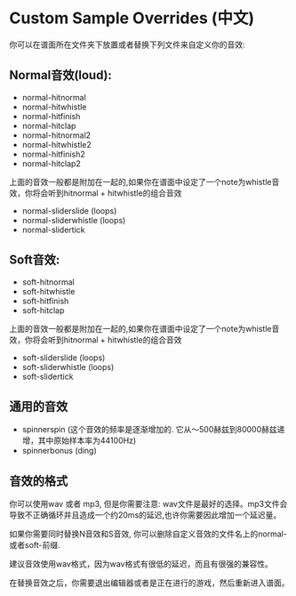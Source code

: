 Custom Sample Overrides (中文)
=================================

你可以在谱面所在文件夹下放置或者替换下列文件来自定义你的音效:

Normal音效(loud):
--------------------

-   normal-hitnormal
-   normal-hitwhistle
-   normal-hitfinish
-   normal-hitclap
-   normal-hitnormal2
-   normal-hitwhistle2
-   normal-hitfinish2
-   normal-hitclap2

上面的音效一般都是附加在一起的,如果你在谱面中设定了一个note为whistle音效，你将会听到hitnormal + hitwhistle的组合音效

-   normal-sliderslide (loops)
-   normal-sliderwhistle (loops)
-   normal-slidertick

Soft音效:
----------

-   soft-hitnormal
-   soft-hitwhistle
-   soft-hitfinish
-   soft-hitclap

上面的音效一般都是附加在一起的,如果你在谱面中设定了一个note为whistle音效，你将会听到hitnormal + hitwhistle的组合音效

-   soft-sliderslide (loops)
-   soft-sliderwhistle (loops)
-   soft-slidertick

通用的音效
------------

-   spinnerspin (这个音效的频率是逐渐增加的. 它从〜500赫兹到80000赫兹递增，其中原始样本率为44100Hz)
-   spinnerbonus (ding)

音效的格式
-------------

你可以使用wav 或者 mp3, 但是你需要注意: wav文件是最好的选择。mp3文件会导致不正确循环并且造成一个约20ms的延迟,也许你需要因此增加一个延迟量。

如果你需要同时替换N音效和S音效, 你可以删除自定义音效的文件名上的normal-或者soft-前缀.

建议音效使用wav格式，因为wav格式有很低的延迟，而且有很强的兼容性。

在替换音效之后，你需要退出编辑器或者是正在进行的游戏，然后重新进入谱面。
